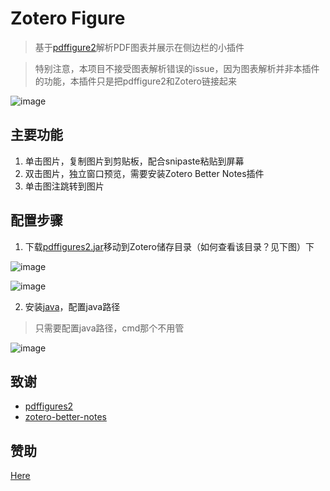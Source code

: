 # Zotero Figure
> 基于[pdffigure2](http://pdffigures2.allenai.org/)解析PDF图表并展示在侧边栏的小插件

> 特别注意，本项目不接受图表解析错误的issue，因为图表解析并非本插件的功能，本插件只是把pdffigure2和Zotero链接起来


![image](https://github.com/MuiseDestiny/zotero-figure/assets/51939531/341cf5c5-db4b-4a64-a1f7-ae0d0b771619)


## 主要功能

1. 单击图片，复制图片到剪贴板，配合snipaste粘贴到屏幕
2. 双击图片，独立窗口预览，需要安装Zotero Better Notes插件
3. 单击图注跳转到图片

## 配置步骤

1. 下载[pdffigures2.jar](https://github.com/MuiseDestiny/zotero-figure/blob/bootstrap/pdffigures2.jar)移动到Zotero储存目录（如何查看该目录？见下图）下

![image](https://github.com/MuiseDestiny/zotero-figure/assets/51939531/1e23d93b-25aa-428e-88cd-8087b5591f13)

![image](https://github.com/MuiseDestiny/zotero-figure/assets/51939531/d6e0b9a4-9c73-499f-87a4-8c39d5305fd2)

2. 安装[java](https://www.oracle.com/java/technologies/javase/jdk18-archive-downloads.html)，配置java路径
> 只需要配置java路径，cmd那个不用管

![image](https://github.com/MuiseDestiny/zotero-figure/assets/51939531/6ef7c2af-5733-48f4-82dc-73a582b65bb3)

## 致谢
- [pdffigures2](https://github.com/allenai/pdffigures2) 
- [zotero-better-notes](https://github.com/windingwind/zotero-better-notes)

## 赞助

[Here](https://github.com/MuiseDestiny/zotero-reference#%E8%B5%9E%E5%8A%A9)


